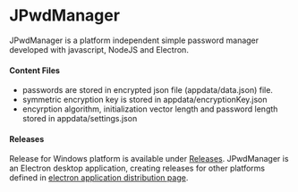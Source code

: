 # JPwdManager

JPwdManager is a platform independent simple password manager developed with javascript, NodeJS and Electron.

#### Content Files
  - passwords are stored in encrypted json file (appdata/data.json) file.
  - symmetric encryption key is stored in appdata/encryptionKey.json
  - encyrption algorithm, initialization vector length and password length stored in appdata/settings.json

#### Releases

Release for Windows platform is available under [Releases](https://github.com/ahmetcanozturk/JPwdManager/releases).
JPwdManager is an Electron desktop application, creating releases for other platforms defined in [electron application distribution page](https://electronjs.org/docs/tutorial/application-distribution).
